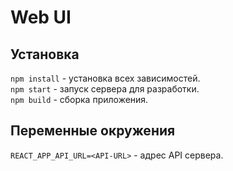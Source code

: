 # Web UI

## Установка

`npm install` - установка всех зависимостей. \
`npm start` - запуск сервера для разработки. \
`npm build` - сборка приложения.

## Переменные окружения
`REACT_APP_API_URL=<API-URL>` - адрес API сервера.